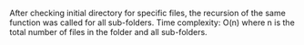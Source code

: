 After checking initial directory for specific files, the recursion of the same function was called for all sub-folders.
Time complexity: O(n) where n is the total number of files in the folder and all sub-folders. 